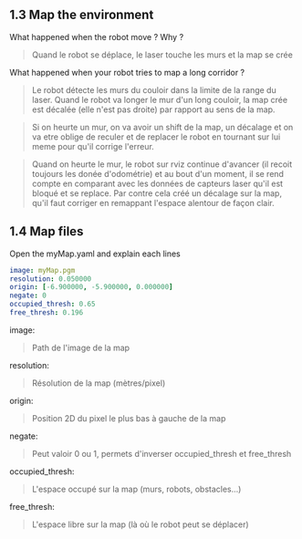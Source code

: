 ## 1.3 Map the environment


What happened when the robot move ? Why ?
>Quand le robot se déplace, le laser touche les murs et la map se crée

What happened when your robot tries to map a long corridor ?
>Le robot détecte les murs du couloir dans la limite de la range du laser. Quand le robot va longer le mur d'un long couloir, la map crée est décalée (elle n'est pas droite) par rapport au sens de la map. 

>Si on heurte un mur, on va avoir un shift de la map, un décalage et on va etre oblige de reculer et de replacer le robot en tournant sur lui meme pour qu'il corrige l'erreur.

>Quand on heurte le mur, le robot sur rviz continue d'avancer (il recoit toujours les donée d'odométrie) et au bout d'un moment, il se rend compte en comparant avec les données de capteurs laser qu'il est bloqué et se replace. Par contre cela créé un décalage sur la map, qu'il faut corriger en remappant l'espace alentour de façon clair.


## 1.4 Map files

Open the myMap.yaml and explain each lines
```yaml
image: myMap.pgm
resolution: 0.050000
origin: [-6.900000, -5.900000, 0.000000]
negate: 0
occupied_thresh: 0.65
free_thresh: 0.196

```

image:
> Path de l'image de la map

resolution:
> Résolution de la map (mètres/pixel)

origin:
> Position 2D du pixel le plus bas à gauche de la map

negate:
> Peut valoir 0 ou 1, permets d'inverser occupied_thresh et free_thresh

occupied_thresh:
> L'espace occupé sur la map (murs, robots, obstacles...)

free_thresh:
> L'espace libre sur la map (là où le robot peut se déplacer)






